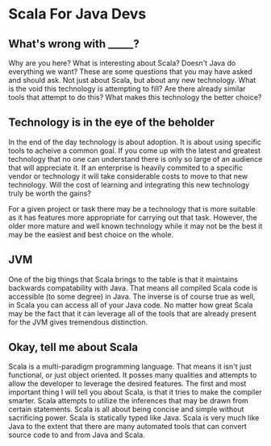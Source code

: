 # Scala For Java Devs
## What's wrong with _____?
Why are you here? What is interesting about Scala? Doesn't Java do everything we want? These are some questions that you may have asked and should ask. Not just about Scala, but about any new technology. What is the void this technology is attempting to fill? Are there already similar tools that attempt to do this? What makes this technology the better choice?

## Technology is in the eye of the beholder
In the end of the day technology is about adoption. It is about using specific tools to acheive a common goal. If you come up with the latest and greatest technology that no one can understand there is only so large of an audience that will appreciate it. If an enterprise is heavily commited to a specific vendor or technology it will take considerable costs to move to that new technology. Will the cost of learning and integrating this new technology truly be worth the gains?

For a given project or task there may be a technology that is more suitable as it has features more appropriate for carrying out that task. However, the older more mature and well known technology while it may not be the best it may be the easiest and best choice on the whole.

## JVM
One of the big things that Scala brings to the table is that it maintains backwards compatability with Java. That means all compiled Scala code is accessible (to some degree) in Java. The inverse is of course true as well, in Scala you can access all of your Java code. No matter how great Scala may be the fact that it can leverage all of the tools that are already present for the JVM gives tremendous distinction.

## Okay, tell me about Scala
Scala is a multi-paradigm programming language. That means it isn't just functional, or just object oriented. It posses many qualities and attempts to allow the developer to leverage the desired features. The first and most important thing I will tell you about Scala, is that it tries to make the compiler smarter. Scala attempts to utilize the inferences that may be drawn from certain statements. Scala is all about being concise and simple without sacrificing power. Scala is statically typed like Java. Scala is very much like Java to the extent that there are many automated tools that can convert source code to and from Java and Scala.
